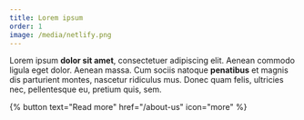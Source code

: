 ```yaml
---
title: Lorem ipsum
order: 1
image: /media/netlify.png
---
```


Lorem ipsum **dolor sit amet**, consectetuer adipiscing elit.
Aenean commodo ligula eget dolor. Aenean massa.
Cum sociis natoque **penatibus** et magnis dis parturient montes, nascetur ridiculus mus.
Donec quam felis, ultricies nec, pellentesque eu, pretium quis, sem.

{% button text="Read more" href="/about-us" icon="more" %}
